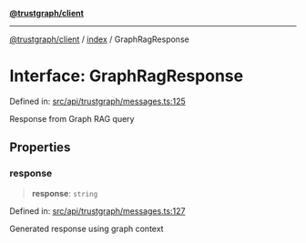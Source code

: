[**@trustgraph/client**](../../README.md)

***

[@trustgraph/client](../../README.md) / [index](../README.md) / GraphRagResponse

# Interface: GraphRagResponse

Defined in: [src/api/trustgraph/messages.ts:125](https://github.com/trustgraph-ai/trustgraph-ts-client/blob/9a2bad46722f27bb783391eed1d9289614cc905a/src/api/trustgraph/messages.ts#L125)

Response from Graph RAG query

## Properties

### response

> **response**: `string`

Defined in: [src/api/trustgraph/messages.ts:127](https://github.com/trustgraph-ai/trustgraph-ts-client/blob/9a2bad46722f27bb783391eed1d9289614cc905a/src/api/trustgraph/messages.ts#L127)

Generated response using graph context
